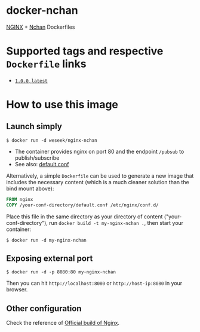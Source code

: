 # docker-nchan
[NGINX](nginx.org/) + [Nchan](https://nchan.io/) Dockerfiles 

# Supported tags and respective `Dockerfile` links

-	[`1.0.0`, `latest`](https://github.com/weseek/docker-nchan/blob/9d21fd952fdb4b7153bf79aa25ac4bf431777204/mainline/Dockerfile)

# How to use this image

## Launch simply

```console
$ docker run -d weseek/nginx-nchan
```

- The container provides nginx on port 80 and the endpoint `/pubsub` to publish/subscribe
- See also: [default.conf](https://github.com/weseek/docker-nchan/blob/9d21fd952fdb4b7153bf79aa25ac4bf431777204/mainline/conf.d/default.conf)

Alternatively, a simple `Dockerfile` can be used to generate a new image that includes the necessary content (which is a much cleaner solution than the bind mount above):

```dockerfile
FROM nginx
COPY /your-conf-directory/default.conf /etc/nginx/conf.d/
```

Place this file in the same directory as your directory of content ("your-conf-directory"), run `docker build -t my-nginx-nchan .`, then start your container:

```console
$ docker run -d my-nginx-nchan
```

## Exposing external port

```console
$ docker run -d -p 8080:80 my-nginx-nchan
```

Then you can hit `http://localhost:8080` or `http://host-ip:8080` in your browser.

## Other configuration

Check the reference of [Official build of Nginx](https://hub.docker.com/_/nginx).
